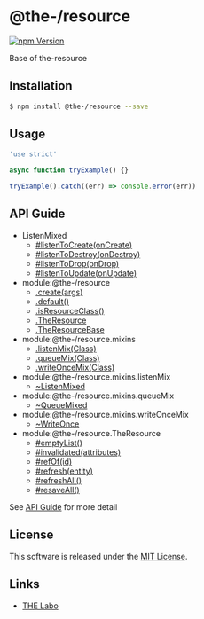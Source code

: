 @the-/resource
==========

<!---
This file is generated by the-tmpl. Do not update manually.
--->

<!-- Badge Start -->
<a name="badges"></a>

[![npm Version][bd_npm_shield_url]][bd_npm_url]

[bd_repo_url]: https://github.com/the-labo/the
[bd_travis_url]: http://travis-ci.org/the-labo/the
[bd_travis_shield_url]: http://img.shields.io/travis/the-labo/the.svg?style=flat
[bd_travis_com_url]: http://travis-ci.com/the-labo/the
[bd_travis_com_shield_url]: https://api.travis-ci.com/the-labo/the.svg?token=
[bd_license_url]: https://github.com/the-labo/the/blob/master/LICENSE
[bd_npm_url]: http://www.npmjs.org/package/@the-/resource
[bd_npm_shield_url]: http://img.shields.io/npm/v/@the-/resource.svg?style=flat
[bd_standard_url]: http://standardjs.com/
[bd_standard_shield_url]: https://img.shields.io/badge/code%20style-standard-brightgreen.svg

<!-- Badge End -->


<!-- Description Start -->
<a name="description"></a>

Base of the-resource

<!-- Description End -->


<!-- Overview Start -->
<a name="overview"></a>




<!-- Overview End -->


<!-- Sections Start -->
<a name="sections"></a>

<!-- Section from "doc/readme/01.Installation.md.hbs" Start -->

<a name="section-doc-readme-01-installation-md"></a>

Installation
-----

```bash
$ npm install @the-/resource --save
```


<!-- Section from "doc/readme/01.Installation.md.hbs" End -->

<!-- Section from "doc/readme/02.Usage.md.hbs" Start -->

<a name="section-doc-readme-02-usage-md"></a>

Usage
---------

```javascript
'use strict'

async function tryExample() {}

tryExample().catch((err) => console.error(err))

```


<!-- Section from "doc/readme/02.Usage.md.hbs" End -->


<!-- Sections Start -->

<a name="api"></a>

## API Guide


- ListenMixed
  - [#listenToCreate(onCreate)](./doc/api/api.md#ListenMixed#listenToCreate)
  - [#listenToDestroy(onDestroy)](./doc/api/api.md#ListenMixed#listenToDestroy)
  - [#listenToDrop(onDrop)](./doc/api/api.md#ListenMixed#listenToDrop)
  - [#listenToUpdate(onUpdate)](./doc/api/api.md#ListenMixed#listenToUpdate)
- module:@the-/resource
  - [.create(args)](./doc/api/api.md#module_@the-/resource.create)
  - [.default()](./doc/api/api.md#module_@the-/resource.default)
  - [.isResourceClass()](./doc/api/api.md#module_@the-/resource.isResourceClass)
  - [.TheResource](./doc/api/api.md#module_@the-/resource.TheResource)
  - [.TheResourceBase](./doc/api/api.md#module_@the-/resource.TheResourceBase)
- module:@the-/resource.mixins
  - [.listenMix(Class)](./doc/api/api.md#module_@the-/resource.mixins.listenMix)
  - [.queueMix(Class)](./doc/api/api.md#module_@the-/resource.mixins.queueMix)
  - [.writeOnceMix(Class)](./doc/api/api.md#module_@the-/resource.mixins.writeOnceMix)
- module:@the-/resource.mixins.listenMix
  - [~ListenMixed](./doc/api/api.md#module_@the-/resource.mixins.listenMix~ListenMixed)
- module:@the-/resource.mixins.queueMix
  - [~QueueMixed](./doc/api/api.md#module_@the-/resource.mixins.queueMix~QueueMixed)
- module:@the-/resource.mixins.writeOnceMix
  - [~WriteOnce](./doc/api/api.md#module_@the-/resource.mixins.writeOnceMix~WriteOnce)
- module:@the-/resource.TheResource
  - [#emptyList()](./doc/api/api.md#module_@the-/resource.TheResource#emptyList)
  - [#invalidated(attributes)](./doc/api/api.md#module_@the-/resource.TheResource#invalidated)
  - [#refOf(id)](./doc/api/api.md#module_@the-/resource.TheResource#refOf)
  - [#refresh(entity)](./doc/api/api.md#module_@the-/resource.TheResource#refresh)
  - [#refreshAll()](./doc/api/api.md#module_@the-/resource.TheResource#refreshAll)
  - [#resaveAll()](./doc/api/api.md#module_@the-/resource.TheResource#resaveAll)

See [API Guide](./doc/api/api.md) for more detail


<!-- LICENSE Start -->
<a name="license"></a>

License
-------
This software is released under the [MIT License](https://github.com/the-labo/the/blob/master/LICENSE).

<!-- LICENSE End -->


<!-- Links Start -->
<a name="links"></a>

Links
------

+ [THE Labo][the_labo_url]

[the_labo_url]: https://github.com/the-labo

<!-- Links End -->

